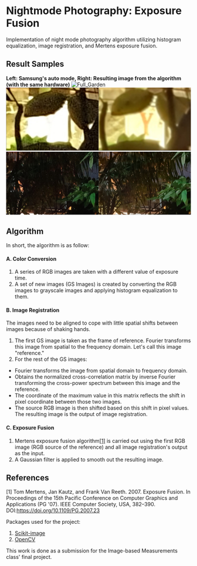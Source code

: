 # Nightmode Photography: Exposure Fusion

Implementation of night mode photography algorithm utilizing histogram equalization, image registration, and Mertens exposure fusion.

## Result Samples

**Left: Samsung's auto mode, Right: Resulting image from the algorithm (with the same hardware)**
![Full_Garden](https://github.com/eraraya-ricardo/nightmode-exposure-fusion/blob/main/Kebun/comparison_full.jpg)
![Sign_Garden](https://github.com/eraraya-ricardo/nightmode-exposure-fusion/blob/main/Kebun/comparison_sign.jpg)
![Tree_Garden](https://github.com/eraraya-ricardo/nightmode-exposure-fusion/blob/main/Kebun/comparison_tree.jpg)

## Algorithm

In short, the algorithm is as follow: <br>
#### A. Color Conversion <br>
1. A series of RGB images are taken with a different value of exposure time. <br>
2. A set of new images (GS Images) is created by converting the RGB images to grayscale images and applying histogram equalization to them. <br>

#### B. Image Registration <br>
The images need to be aligned to cope with little spatial shifts between images because of shaking hands. <br>
1. The first GS image is taken as the frame of reference. Fourier transforms this image from spatial to the frequency domain. Let's call this image "reference." <br>
2. For the rest of the GS images: <br>
- Fourier transforms the image from spatial domain to frequency domain.
- Obtains the normalized cross-correlation matrix by inverse Fourier transforming the cross-power spectrum between this image and the reference.
- The coordinate of the maximum value in this matrix reflects the shift in pixel coordinate between those two images.
- The source RGB image is then shifted based on this shift in pixel values. The resulting image is the output of image registration. <br>

#### C. Exposure Fusion
1. Mertens exposure fusion algorithm[[1]](https://dl.acm.org/doi/abs/10.1109/PG.2007.23) is carried out using the first RGB image (RGB source of the reference) and all image registration's output as the input.
2. A Gaussian filter is applied to smooth out the resulting image.

## References

[1] Tom Mertens, Jan Kautz, and Frank Van Reeth. 2007. Exposure Fusion. In Proceedings of the 15th Pacific Conference on Computer Graphics and Applications (PG '07). IEEE Computer Society, USA, 382–390. DOI:https://doi.org/10.1109/PG.2007.23

Packages used for the project:
1. [Scikit-image](https://scikit-image.org/)
2. [OpenCV](https://opencv.org/)


This work is done as a submission for the Image-based Measurements class' final project.
